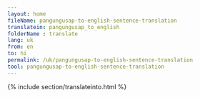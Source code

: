 ```yaml
---
layout: home
fileName: pangungusap-to-english-sentence-translation
translatein: pangungusap_to_english
folderName : translate
lang: uk
from: en
to: hi
permalink: /uk/pangungusap-to-english-sentence-translation
tool: pangungusap-to-english-sentence-translation
---
```

{% include section/translateinto.html %}